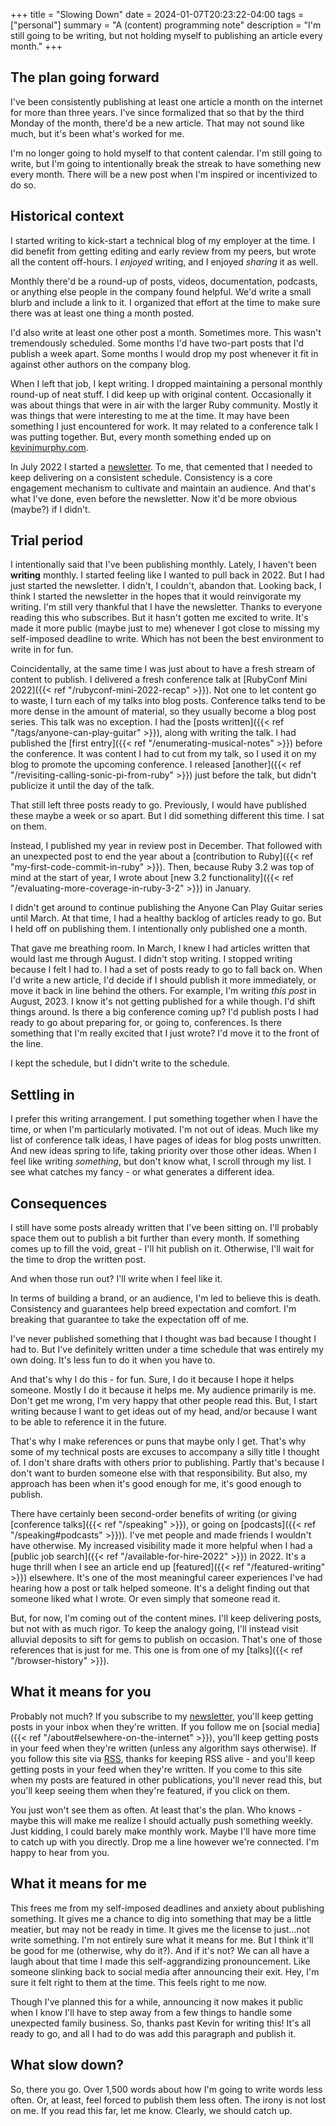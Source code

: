+++
title = "Slowing Down"
date = 2024-01-07T20:23:22-04:00
tags = ["personal"]
summary = "A (content) programming note"
description = "I'm still going to be writing, but not holding myself to publishing an article every month."
+++

## The plan going forward

I've been consistently publishing at least one article a month on the internet for more than three years. I've since formalized that so that by the third Monday of the month, there'd be a new article. That may not sound like much, but it's been what's worked for me.

I'm no longer going to hold myself to that content calendar. I'm still going to write, but I'm going to intentionally break the streak to have something new every month. There will be a new post when I'm inspired or incentivized to do so.

## Historical context

I started writing to kick-start a technical blog of my employer at the time. I did benefit from getting editing and early review from my peers, but wrote all the content off-hours. I *enjoyed* writing, and I enjoyed *sharing* it as well.

Monthly there'd be a round-up of posts, videos, documentation, podcasts, or anything else people in the company found helpful. We'd write a small blurb and include a link to it. I organized that effort at the time to make sure there was at least one thing a month posted.

I'd also write at least one other post a month. Sometimes more. This wasn't tremendously scheduled. Some months I'd have two-part posts that I'd publish a week apart. Some months I would drop my post whenever it fit in against other authors on the company blog.

When I left that job, I kept writing. I dropped maintaining a personal monthly round-up of neat stuff. I did keep up with original content. Occasionally it was about things that were in air with the larger Ruby community. Mostly it was things that were interesting to me at the time. It may have been something I just encountered for work. It may related to a conference talk I was putting together. But, every month something ended up on [kevinjmurphy.com](https://kevinjmurphy.com).

In July 2022 I started a [newsletter](https://newsletter.kevinjmurphy.com/). To me, that cemented that I needed to keep delivering on a consistent schedule. Consistency is a core engagement mechanism to cultivate and maintain an audience. And that's what I've done, even before the newsletter. Now it'd be more obvious (maybe?) if I didn't.

## Trial period

I intentionally said that I've been publishing monthly. Lately, I haven't been __writing__ monthly. I started feeling like I wanted to pull back in 2022. But I had just started the newsletter. I didn't, I couldn't, abandon that. Looking back, I think I started the newsletter in the hopes that it would reinvigorate my writing. I'm still very thankful that I have the newsletter. Thanks to everyone reading this who subscribes. But it hasn't gotten me excited to write. It's made it more public (maybe just to me) whenever I got close to missing my self-imposed deadline to write. Which has not been the best environment to write in for fun.

Coincidentally, at the same time I was just about to have a fresh stream of content to publish. I delivered a fresh conference talk at [RubyConf Mini 2022]({{< ref "/rubyconf-mini-2022-recap" >}}). Not one to let content go to waste, I turn each of my talks into blog posts. Conference talks tend to be more dense in the amount of material, so they usually become a blog post series. This talk was no exception. I had the [posts written]({{< ref "/tags/anyone-can-play-guitar" >}}), along with writing the talk. I had published the [first entry]({{< ref "/enumerating-musical-notes" >}}) before the conference. It was content I had to cut from my talk, so I used it on my blog to promote the upcoming conference. I released [another]({{< ref "/revisiting-calling-sonic-pi-from-ruby" >}}) just before the talk, but didn't publicize it until the day of the talk.

That still left three posts ready to go. Previously, I would have published these maybe a week or so apart. But I did something different this time. I sat on them.

Instead, I published my year in review post in December. That followed with an unexpected post to end the year about a [contribution to Ruby]({{< ref "my-first-code-commit-in-ruby" >}}). Then, because Ruby 3.2 was top of mind at the start of year, I wrote about [new 3.2 functionality]({{< ref "/evaluating-more-coverage-in-ruby-3-2" >}}) in January.

I didn't get around to continue publishing the Anyone Can Play Guitar series until March. At that time, I had a healthy backlog of articles ready to go. But I held off on publishing them. I intentionally only published one a month.

That gave me breathing room. In March, I knew I had articles written that would last me through August. I didn't stop writing. I stopped writing because I felt I had to. I had a set of posts ready to go to fall back on. When I'd write a new article, I'd decide if I should publish it more immediately, or move it back in line behind the others. For example, I'm writing *this post* in August, 2023. I know it's not getting published for a while though. I'd shift things around. Is there a big conference coming up? I'd publish posts I had ready to go about preparing for, or going to, conferences. Is there something that I'm really excited that I just wrote? I'd move it to the front of the line.

I kept the schedule, but I didn't write to the schedule.

## Settling in

I prefer this writing arrangement. I put something together when I have the time, or when I'm particularly motivated. I'm not out of ideas. Much like my list of conference talk ideas, I have pages of ideas for blog posts unwritten. And new ideas spring to life, taking priority over those other ideas. When I feel like writing *something*, but don't know what, I scroll through my list. I see what catches my fancy - or what generates a different idea.

## Consequences

I still have some posts already written that I've been sitting on. I'll probably space them out to publish a bit further than every month. If something comes up to fill the void, great - I'll hit publish on it. Otherwise, I'll wait for the time to drop the written post.

And when those run out? I'll write when I feel like it.

In terms of building a brand, or an audience, I'm led to believe this is death. Consistency and guarantees help breed expectation and comfort. I'm breaking that guarantee to take the expectation off of me.

I've never published something that I thought was bad because I thought I had to. But I've definitely written under a time schedule that was entirely my own doing. It's less fun to do it when you have to.

And that's why I do this - for fun. Sure, I do it because I hope it helps someone. Mostly I do it because it helps me. My audience primarily is me. Don't get me wrong, I'm very happy that other people read this. But, I start writing because I want to get ideas out of my head, and/or because I want to be able to reference it in the future.

That's why I make references or puns that maybe only I get. That's why some of my technical posts are excuses to accompany a silly title I thought of. I don't share drafts with others prior to publishing. Partly that's because I don't want to burden someone else with that responsibility. But also, my approach has been when it's good enough for me, it's good enough to publish.

There have certainly been second-order benefits of writing (or giving [conference talks]({{< ref "/speaking" >}}), or going on [podcasts]({{< ref "/speaking#podcasts" >}})). I've met people and made friends I wouldn't have otherwise. My increased visibility made it more helpful when I had a [public job search]({{< ref "/available-for-hire-2022" >}}) in 2022. It's a huge thrill when I see an article end up [featured]({{< ref "/featured-writing" >}}) elsewhere. It's one of the most meaningful career experiences I've had hearing how a post or talk helped someone. It's a delight finding out that someone liked what I wrote. Or even simply that someone read it.

But, for now, I'm coming out of the content mines. I'll keep delivering posts, but not with as much rigor. To keep the analogy going, I'll instead visit alluvial deposits to sift for gems to publish on occasion. That's one of those references that is just for me. This one is from one of my [talks]({{< ref "/browser-history" >}}).

## What it means for you

Probably not much? If you subscribe to my [newsletter](https://newsletter.kevinjmurphy.com/), you'll keep getting posts in your inbox when they're written. If you follow me on [social media]({{< ref "/about#elsewhere-on-the-internet" >}}), you'll keep getting posts in your feed when they're written (unless any algorithm says otherwise). If you follow this site via [RSS](https://kevinjmurphy.com/index.xml), thanks for keeping RSS alive - and you'll keep getting posts in your feed when they're written. If you come to this site when my posts are featured in other publications, you'll never read this, but you'll keep seeing them when they're featured, if you click on them.

You just won't see them as often. At least that's the plan. Who knows - maybe this will make me realize I should actually push something weekly. Just kidding, I could barely make monthly work. Maybe I'll have more time to catch up with you directly. Drop me a line however we're connected. I'm happy to hear from you.

## What it means for me

This frees me from my self-imposed deadlines and anxiety about publishing something. It gives me a chance to dig into something that may be a little meatier, but may not be ready in time. It gives me the license to just...not write something. I'm not entirely sure what it means for me. But I think it'll be good for me (otherwise, why do it?). And if it's not? We can all have a laugh about that time I made this self-aggrandizing pronouncement. Like someone slinking back to social media after announcing their exit. Hey, I'm sure it felt right to them at the time. This feels right to me now.

Though I've planned this for a while, announcing it now makes it public when I know I'll have to step away from a few things to handle some unexpected family business. So, thanks past Kevin for writing this! It's all ready to go, and all I had to do was add this paragraph and publish it.

## What slow down?

So, there you go. Over 1,500 words about how I'm going to write words less often. Or, at least, feel forced to publish them less often. The irony is not lost on me. If you read this far, let me know. Clearly, we should catch up.
